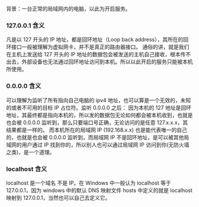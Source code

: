 背景：一台正常的局域网内的电脑，以此为开启服务。

### 127.0.0.1 含义

凡是以 127 开头的 IP 地址，都是回环地址（Loop back address），其所在的回环接口一般被理解为虚拟网卡，并不是真正的路由器接口。
通俗的讲，就是我们在主机上发送给 127 开头的 IP 地址的数据包会被发送的主机自己接收，根本传不出去，外部设备也无法通过回环地址访问到本机。所以以此开启的服务只能被本机所使用。

### 0.0.0.0 含义

可以理解为监听了所有指向自己电脑的 ipv4 地址，也可以算是一个无效的，未知的或者不可用的目标 IP 占位符。监听 0.0.0.0 之后：
因为本机的 127 地址是回环地址，其最终都是指向本机的，所以发的数据包无论如何都会被本机收到，也就是也会被 0.0.0.0 监听到，那么只要端口号正确，无论访问的是任意 127.x.x.x，其结果都是一样的。
而本机所在的局域网 IP (192.168.x.x) 也是能代表唯一的自己的，也就是也会被 0.0.0.0 监听到，而局域网 IP 不是回环地址，是可以被其他局域网的用户通过 IP 找到你的，所以别人也可以通过局域网 IP 访问到你(无防火墙之类)，是一个道理。

### localhost 含义

localhost 是一个域名 不是 IP。在 Windows 中一般认为 localhost 等于 127.0.0.1，因为 windows 中的默认 DNS 映射文件 hosts 中定义的就是 localhost 映射到 127.0.0.1，当然也可以自己去定义它。
